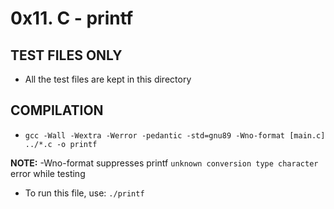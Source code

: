 # 0x11. C - printf

## TEST FILES ONLY

* All the test files are kept in this directory

## COMPILATION

* ```gcc -Wall -Wextra -Werror -pedantic -std=gnu89 -Wno-format [main.c] ../*.c -o printf```

**NOTE:** -Wno-format suppresses printf ```unknown conversion type character``` error while testing

* To run this file, use: ```./printf```
